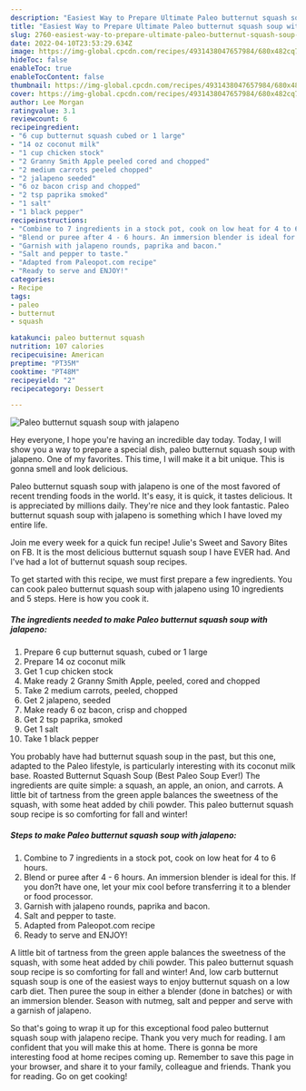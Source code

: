 ```yaml
---
description: "Easiest Way to Prepare Ultimate Paleo butternut squash soup with jalapeno"
title: "Easiest Way to Prepare Ultimate Paleo butternut squash soup with jalapeno"
slug: 2760-easiest-way-to-prepare-ultimate-paleo-butternut-squash-soup-with-jalapeno
date: 2022-04-10T23:53:29.634Z
image: https://img-global.cpcdn.com/recipes/4931438047657984/680x482cq70/paleo-butternut-squash-soup-with-jalapeno-recipe-main-photo.jpg
hideToc: false
enableToc: true
enableTocContent: false
thumbnail: https://img-global.cpcdn.com/recipes/4931438047657984/680x482cq70/paleo-butternut-squash-soup-with-jalapeno-recipe-main-photo.jpg
cover: https://img-global.cpcdn.com/recipes/4931438047657984/680x482cq70/paleo-butternut-squash-soup-with-jalapeno-recipe-main-photo.jpg
author: Lee Morgan
ratingvalue: 3.1
reviewcount: 6
recipeingredient:
- "6 cup butternut squash cubed or 1 large"
- "14 oz coconut milk"
- "1 cup chicken stock"
- "2 Granny Smith Apple peeled cored and chopped"
- "2 medium carrots peeled chopped"
- "2 jalapeno seeded"
- "6 oz bacon crisp and chopped"
- "2 tsp paprika smoked"
- "1 salt"
- "1 black pepper"
recipeinstructions:
- "Combine to 7 ingredients in a stock pot, cook on low heat for 4 to 6 hours."
- "Blend or puree after 4 - 6 hours. An immersion blender is ideal for this. If you don?t have one, let your mix cool before transferring it to a blender or food processor."
- "Garnish with jalapeno rounds, paprika and bacon."
- "Salt and pepper to taste."
- "Adapted from Paleopot.com recipe"
- "Ready to serve and ENJOY!"
categories:
- Recipe
tags:
- paleo
- butternut
- squash

katakunci: paleo butternut squash 
nutrition: 107 calories
recipecuisine: American
preptime: "PT35M"
cooktime: "PT48M"
recipeyield: "2"
recipecategory: Dessert

---
```



![Paleo butternut squash soup with jalapeno](https://img-global.cpcdn.com/recipes/4931438047657984/680x482cq70/paleo-butternut-squash-soup-with-jalapeno-recipe-main-photo.jpg)

Hey everyone, I hope you're having an incredible day today. Today, I will show you a way to prepare a special dish, paleo butternut squash soup with jalapeno. One of my favorites. This time, I will make it a bit unique. This is gonna smell and look delicious.

Paleo butternut squash soup with jalapeno is one of the most favored of recent trending foods in the world. It's easy, it is quick, it tastes delicious. It is appreciated by millions daily. They're nice and they look fantastic. Paleo butternut squash soup with jalapeno is something which I have loved my entire life.

Join me every week for a quick fun recipe! Julie&#39;s Sweet and Savory Bites on FB. It is the most delicious butternut squash soup I have EVER had. And I&#39;ve had a lot of butternut squash soup recipes.


To get started with this recipe, we must first prepare a few ingredients. You can cook paleo butternut squash soup with jalapeno using 10 ingredients and 5 steps. Here is how you cook it.

<!--inarticleads1-->

##### The ingredients needed to make Paleo butternut squash soup with jalapeno:

1. Prepare 6 cup butternut squash, cubed or 1 large
1. Prepare 14 oz coconut milk
1. Get 1 cup chicken stock
1. Make ready 2 Granny Smith Apple, peeled, cored and chopped
1. Take 2 medium carrots, peeled, chopped
1. Get 2 jalapeno, seeded
1. Make ready 6 oz bacon, crisp and chopped
1. Get 2 tsp paprika, smoked
1. Get 1 salt
1. Take 1 black pepper


You probably have had butternut squash soup in the past, but this one, adapted to the Paleo lifestyle, is particularly interesting with its coconut milk base. Roasted Butternut Squash Soup (Best Paleo Soup Ever!) The ingredients are quite simple: a squash, an apple, an onion, and carrots. A little bit of tartness from the green apple balances the sweetness of the squash, with some heat added by chili powder. This paleo butternut squash soup recipe is so comforting for fall and winter! 

<!--inarticleads2-->

##### Steps to make Paleo butternut squash soup with jalapeno:

1. Combine to 7 ingredients in a stock pot, cook on low heat for 4 to 6 hours.
1. Blend or puree after 4 - 6 hours. An immersion blender is ideal for this. If you don?t have one, let your mix cool before transferring it to a blender or food processor.
1. Garnish with jalapeno rounds, paprika and bacon.
1. Salt and pepper to taste.
1. Adapted from Paleopot.com recipe
1. Ready to serve and ENJOY!

A little bit of tartness from the green apple balances the sweetness of the squash, with some heat added by chili powder. This paleo butternut squash soup recipe is so comforting for fall and winter! And, low carb butternut squash soup is one of the easiest ways to enjoy butternut squash on a low carb diet. Then puree the soup in either a blender (done in batches) or with an immersion blender. Season with nutmeg, salt and pepper and serve with a garnish of jalapeno. 

So that's going to wrap it up for this exceptional food paleo butternut squash soup with jalapeno recipe. Thank you very much for reading. I am confident that you will make this at home. There is gonna be more interesting food at home recipes coming up. Remember to save this page in your browser, and share it to your family, colleague and friends. Thank you for reading. Go on get cooking!
